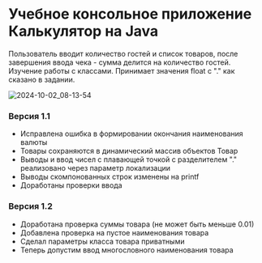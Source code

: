 # Учебное консольное приложение Калькулятор на Java

Пользователь вводит количество гостей и список товаров, после завершения ввода чека - сумма делится на количество гостей.
Изучение работы с классами. Принимает значения float с "." как сказано в задании.

![2024-10-02_08-13-54](https://github.com/user-attachments/assets/05ce45fa-a53d-4487-9804-054b1a3207c8)

### Версия 1.1
- Исправлена ошибка в формировании окончания наименования валюты
- Товары сохраняются в динамический массив объектов Товар
- Выводы и ввод чисел с плавающей точкой с разделителем "." реализовано через параметр локализации
- Выводы скомпонованных строк изменены на printf
- Доработаны проверки ввода

### Версия 1.2
- Доработана проверка суммы товара (не может быть меньше 0.01)
- Добавлена проверка на пустое наименования товара    
- Сделал параметры класса товара приватными
- Теперь допустим ввод многословного наименования товара
    

